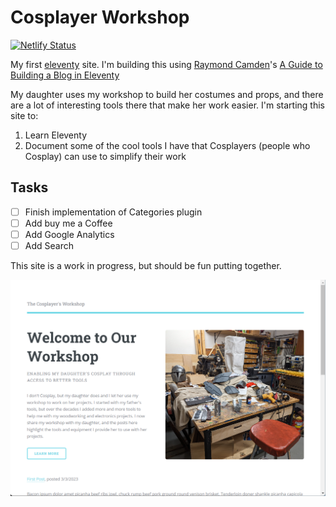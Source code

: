 # Cosplayer Workshop

[![Netlify Status](https://api.netlify.com/api/v1/badges/6be85c2c-8db7-4113-9fa1-7d3c8d4852f6/deploy-status)](https://app.netlify.com/sites/cosplayer-workshop/deploys)

My first [eleventy](https://www.11ty.dev/) site. I'm building this using [Raymond Camden](https://www.raymondcamden.com/)'s [A Guide to Building a Blog in Eleventy](https://cfjedimaster.github.io/eleventy-blog-guide/guide.html)

My daughter uses my workshop to build her costumes and props, and there are a lot of interesting tools there that make her work easier. I'm starting this site to:

1. Learn Eleventy
2. Document some of the cool tools I have that Cosplayers (people who Cosplay) can use to simplify their work

## Tasks

* [ ] Finish implementation of Categories plugin
* [ ] Add buy me a Coffee
* [ ] Add Google Analytics
* [ ] Add Search

This site is a work in progress, but should be fun putting together.

![Home Page](images/image-01.png)
